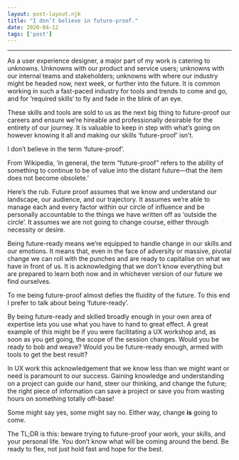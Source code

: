 ```yaml
---
layout: post-layout.njk 
title: "I don’t believe in future-proof."
date: 2020-04-12
tags: ['post']
---
```


*****

As a user experience designer, a major part of my work is catering to unknowns. Unknowns with our product and service users; unknowns with our internal teams and stakeholders; unknowns with where our industry might be headed now, next week, or further into the future. It is common working in such a fast-paced industry for tools and trends to come and go, and for ‘required skills‘ to fly and fade in the blink of an eye.

These skills and tools are sold to us as the next big thing to future-proof our careers and ensure we’re hireable and professionally desirable for the entirety of our journey. It is valuable to keep in step with what’s going on however knowing it all and making our skills ‘future-proof’ isn’t.

<!-- Excerpt Start -->
I don’t believe in the term ‘future-proof’.

From Wikipedia, ‘in general, the term “future-proof” refers to the ability of something to continue to be of value into the distant future—that the item does not become obsolete.’<!-- Excerpt End -->

Here’s the rub. Future proof assumes that we know and understand our landscape, our audience, and our trajectory. It assumes we’re able to manage each and every factor within our circle of influence and be personally accountable to the things we have written off as ‘outside the circle’. It assumes we are not going to change course, either through necessity or desire.

Being future-ready means we’re equipped to handle change in our skills and our emotions. It means that, even in the face of adversity or massive, pivotal change we can roll with the punches and are ready to capitalise on what we have in front of us. It is acknowledging that we don’t know everything but are prepared to learn both now and in whichever version of our future we find ourselves.

To me being future-proof almost defies the fluidity of the future. To this end I prefer to talk about being ‘future-ready’.

By being future-ready and skilled broadly enough in your own area of expertise lets you use what you have to hand to great effect. A great example of this might be if you were facilitating a UX workshop and, as soon as you get going, the scope of the session changes. Would you be ready to bob and weave? Would you be future-ready enough, armed with tools to get the best result?

In UX work this acknowledgement that we know less than we might want or need is paramount to our success. Gaining knowledge and understanding on a project can guide our hand, steer our thinking, and change the future; the right piece of information can save a project or save you from wasting hours on something totally off-base!

Some might say yes, some might say no. Either way, change **is** going to come.

The TL;DR is this: beware trying to future-proof your work, your skills, and your personal life. You don’t know what will be coming around the bend. Be ready to flex, not just hold fast and hope for the best.